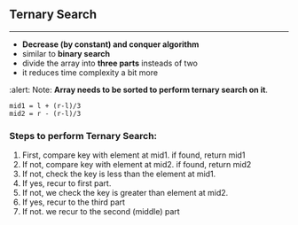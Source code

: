 ## Ternary Search
***
- **Decrease (by constant) and conquer algorithm**
- similar to **binary search**
- divide the array into **three parts** insteads of two
- it reduces time complexity a bit more

:alert: Note: **Array needs to be sorted to perform ternary search on it**.
```agsl
mid1 = l + (r-l)/3
mid2 = r - (r-l)/3
```

### Steps to perform Ternary Search:
1. First, compare key with element at mid1. if found, return mid1
2. If not, compare key with element at mid2. if found, return mid2
3. If not, check the key is less than the element at mid1.
4. If yes, recur to first part.
5. If not, we check the key is greater than element at mid2.
6. If yes, recur to the third part
7. If not. we recur to the second (middle) part